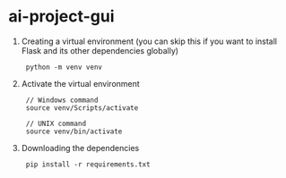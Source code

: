 # ai-project-gui

1. Creating a virtual environment (you can skip this if you want to install Flask and its other dependencies globally)

        python -m venv venv

2. Activate the virtual environment

        // Windows command
        source venv/Scripts/activate

        // UNIX command
        source venv/bin/activate

3. Downloading the dependencies

        pip install -r requirements.txt